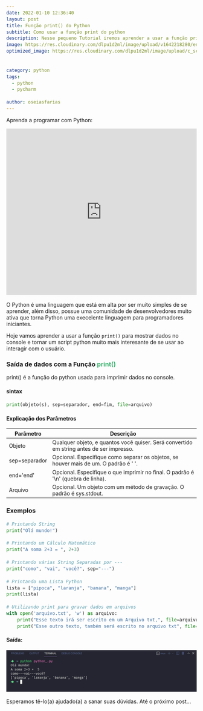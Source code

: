 ```yaml
---
date: 2022-01-10 12:36:40
layout: post
title: Função print() do Python
subtitle: Como usar a função print do python
description: Nesse pequeno Tutorial iremos aprender a usar a função print() do python para mostrar no console dados.
image: https://res.cloudinary.com/dlpu1d2ml/image/upload/v1642218280/enghash/print_ng7mjz.png
optimized_image: https://res.cloudinary.com/dlpu1d2ml/image/upload/c_scale,w_380/v1642218280/enghash/print_ng7mjz.png


category: python
tags:
  - python
  - pycharm

author: oseiasfarias
---
```


Aprenda a programar com Python:

<iframe width="100%" height="440" src="https://www.youtube.com/embed/videoseries?list=PL5jigOsyxDtCGEdY1I0Ymmv4lOyUkWbm2" title="YouTube video player" frameborder="0" allow="accelerometer; autoplay; clipboard-write; encrypted-media; gyroscope; picture-in-picture" allowfullscreen></iframe>


O Python é uma linguagem que está em alta por ser muito simples de se aprender, além disso, possue uma comunidade de desenvolvedores muito ativa que torna Python uma execelente linguagem para programadores iniciantes.

Hoje vamos aprender a usar a função `print()` para mostrar dados no console e tornar um script python muito mais interesante de se usar ao interagir com o usuário.

### **Saída de dados com a Função <span style="color:MediumSeaGreen">print()</span>**

print() é a função do python usada para imprimir dados no console.


#### **sintax**

```python
print(objeto(s), sep=separador, end=fim, file=arquivo)
```

#### **Explicação dos Parâmetros**

<div>
<table>
  <thead>
    <tr>
      <th>Parâmetro</th>
      <th>Descrição</th>
    </tr>
  </thead>
  <tbody>
    <tr>
      <td>Objeto</td>
      <td>Qualquer objeto, e quantos você quiser. Será convertido em string antes de ser impresso.
      </td>
    </tr>
    <tr>
      <td>sep=separador</td>
      <td>Opcional. Especifique como separar os objetos, se houver mais de um. O padrão é ' '.
      </td>
    </tr>
    <tr>
      <td>end='end'</td>
      <td>Opcional. Especifique o que imprimir no final. O padrão é '\n' (quebra de linha).
      </td>
    </tr>
    <tr>
      <td>Arquivo</td>
      <td>Opcional. Um objeto com um método de gravação. O padrão é sys.stdout.
      </td>
    </tr>
  </tbody>
</table>
</div>

### **Exemplos**

```python
# Printando String
print("Olá mundo!")

# Printando um Cálculo Matemático
print("A soma 2+3 = ", 2+3)

# Printando várias String Separadas por ---
print("como", "vai", "você?", sep="---")

# Printando uma Lista Python
lista = ["pipoca", "laranja", "banana", "manga"]
print(lista)

# Utilizando print para gravar dados em arquivos
with open('arquivo.txt', 'w') as arquivo:
    print("Esse texto irá ser escrito em um Arquivo txt,", file=arquivo)
    print("Esse outro texto, também será escrito no arquivo txt", file=arquivo)
```

#### **Saída:**

<img src="../assets/img/posts_img/runpy.png">

<br>

Esperamos tê-lo(a) ajudado(a) a sanar suas dúvidas. Até o próximo post…



